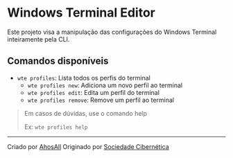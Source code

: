# Windows Terminal Editor

Este projeto visa a manipulação das configurações do Windows Terminal inteiramente pela CLI.

## Comandos disponíveis

- `wte profiles`: Lista todos os perfis do terminal
  - `wte profiles new`: Adiciona um novo perfil ao terminal
  - `wte profiles edit`: Edita um perfil do terminal
  - `wte profiles remove`: Remove um perfil ao terminal

> Em casos de dúvidas, use o comando help
>
> Ex: `wte profiles help`

---

Criado por [AhosAll](https://github.com/Ahosall)
Originado por [Sociedade Cibernética](https://discord.gg/MrUB6eDR7E)
